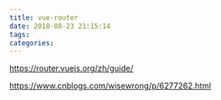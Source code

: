 ```yaml
---
title: vue-router
date: 2018-08-23 21:15:14
tags:
categories:
---
```




<!--more-->

https://router.vuejs.org/zh/guide/



https://www.cnblogs.com/wisewrong/p/6277262.html